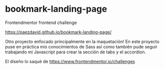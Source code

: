 # bookmark-landing-page
Frontendmentor frontend challenge

https://paezdavid.github.io/bookmark-landing-page/

Otro proyecto enfocado principalmente en la maquetación! En este proyecto puse en práctica mis conocimientos de Sass así como también pude seguir trabajando mi Javascript para crear la sección de tabs y el accordion. 

El diseño lo saqué de https://www.frontendmentor.io/challenges
